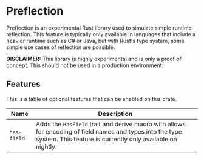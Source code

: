# Preflection

Preflection is an experimental Rust library used to simulate simple runtime 
reflection. This feature is typically only available in languages that include 
a heavier runtime such as C# or Java, but with Rust's type system, some simple 
use cases of reflection are possible.

**DISCLAIMER:** This library is highly experimental and is only a proof of 
concept. This should not be used in a production environment.

## Features

This is a table of optional features that can be enabled on this crate.

| Name        | Description                                                                                                                                                             |
| ----------- | ----------------------------------------------------------------------------------------------------------------------------------------------------------------------- |
| `has-field` | Adds the `HasField` trait and derive macro with allows for encoding of field names and types into the type system. This feature is currently only available on nightly. |
